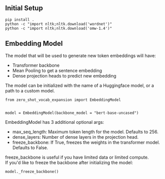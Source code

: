 ## Initial Setup

```
pip install .
python -c "import nltk;nltk.download('wordnet')"
python -c "import nltk;nltk.download('omw-1.4')"
```

## Embedding Model

The model that will be used to generate new token embeddings will have:
- Transformer backbone
- Mean Pooling to get a sentence embedding
- Dense projection heads to predict new embedding

The model can be initialized with the name of a Huggingface model, or a path
to a custom model.

```
from zero_shot_vocab_expansion import EmbeddingModel


model = EmbeddingModel(backbone_model = "bert-base-uncased")
```

EmbeddingModel has 3 additional optional args:
- max_seq_length: Maximum token length for the model. Defaults to 256.
- dense_layers: Number of dense layers in the projection head.
- freeze_backbone: If True, freezes the weights in the transformer model.
    Defaults to False.

freeze_backbone is useful if you have limited data or limited compute.  
If you'd like to freeze the backbone after initializing the model:

```
model._freeze_backbone()
```
